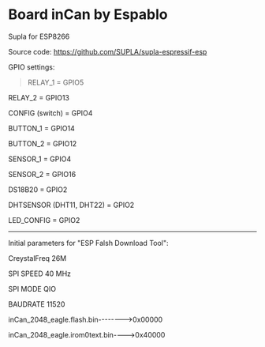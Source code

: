 # Board inCan by Espablo
Supla for ESP8266


Source code: https://github.com/SUPLA/supla-espressif-esp



GPIO settings:

>RELAY_1 = GPIO5

RELAY_2 = GPIO13

CONFIG (switch) = GPIO4
	
BUTTON_1 = GPIO14

BUTTON_2 = GPIO12

SENSOR_1 = GPIO4

SENSOR_2 = GPIO16

DS18B20 = GPIO2


DHTSENSOR (DHT11, DHT22) = GPIO2

LED_CONFIG = GPIO2

-------------------------------------------------

Initial parameters for "ESP Falsh Download Tool":

CreystalFreq 26M

SPI SPEED 40 MHz

SPI MODE QIO

BAUDRATE 11520

inCan_2048_eagle.flash.bin-------->0x00000

inCan_2048_eagle.irom0text.bin---->0x40000

